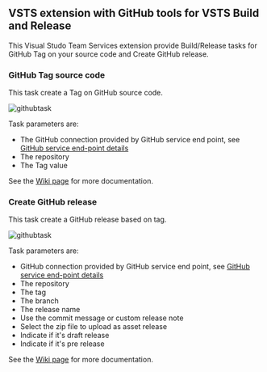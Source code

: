## VSTS extension with GitHub tools for VSTS Build and Release ##

This Visual Studo Team Services extension provide Build/Release tasks for GitHub Tag on your source code and Create GitHub release.

### GitHub Tag source code ###

This task create a Tag on GitHub source code.

![githubtask](https://github.com/mikaelkrief/GitHub-Tools-vsts-extensions/blob/master/GitHubTasks/static/images/Screen1.png)

Task parameters are:
 - The GitHub connection provided by GitHub service end point, see [GitHub service end-point details](https://github.com/mikaelkrief/GitHub-Tools-vsts-extensions/wiki/GitHub-Service-End-point)
 - The repository
 - The Tag value
 

See the [Wiki page](https://github.com/mikaelkrief/GitHub-Tools-vsts-extensions/wiki/Tag-GitHub-source-code) for more documentation.

### Create GitHub release ###

This task create a GitHub release based on tag.

![githubtask](https://github.com/mikaelkrief/GitHub-Tools-vsts-extensions/blob/master/GitHubTasks/static/images/Screen2.png)

Task parameters are:
 - GitHub connection provided by GitHub service end point, see [GitHub service end-point details](https://github.com/mikaelkrief/GitHub-Tools-vsts-extensions/wiki/GitHub-Service-End-point)
 - The repository
 - The tag
 - The branch
 - The release name
 - Use the commit message or custom release note
 - Select the zip file to upload as asset release
 - Indicate if it's draft release
 - Indicate if it's pre release
 

See the [Wiki page](https://github.com/mikaelkrief/GitHub-Tools-vsts-extensions/wiki/Create-GitHub-release) for more documentation.
